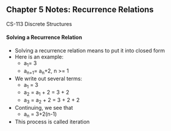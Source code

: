 ## Chapter 5 Notes: Recurrence Relations
CS-113 Discrete Structures  

#### Solving a Recurrence Relation
- Solving a recurrence relation means to put it into closed form
- Here is an example:  
  - a<sub>1</sub>= 3
  - a<sub>n+1</sub>= a<sub>n</sub>+2, n >= 1
- We write out several terms:  
  - a<sub>1</sub> = 3
  - a<sub>2</sub> = a<sub>1</sub> + 2 = 3 + 2
  - a<sub>3</sub> = a<sub>2</sub> + 2 = 3 + 2 + 2
- Continuing, we see that
  - a<sub>n</sub> = 3+2(n-1)
- This process is called iteration

